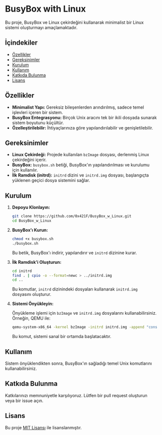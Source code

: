 # BusyBox with Linux

Bu proje, BusyBox ve Linux çekirdeğini kullanarak minimalist bir Linux sistemi oluşturmayı amaçlamaktadır.

## İçindekiler

- [Özellikler](#özellikler)
- [Gereksinimler](#gereksinimler)
- [Kurulum](#kurulum)
- [Kullanım](#kullanım)
- [Katkıda Bulunma](#katkıda-bulunma)
- [Lisans](#lisans)

## Özellikler

- **Minimalist Yapı:** Gereksiz bileşenlerden arındırılmış, sadece temel işlevleri içeren bir sistem.
- **BusyBox Entegrasyonu:** Birçok Unix aracını tek bir ikili dosyada sunarak sistem boyutunu küçültür.
- **Özelleştirilebilir:** İhtiyaçlarınıza göre yapılandırılabilir ve genişletilebilir.

## Gereksinimler

- **Linux Çekirdeği:** Projede kullanılan `bzImage` dosyası, derlenmiş Linux çekirdeğini içerir.
- **BusyBox:** `busybox.sh` betiği, BusyBox'ın yapılandırılması ve kurulumu için kullanılır.
- **İlk Ramdisk (initrd):** `initrd` dizini ve `initrd.img` dosyası, başlangıçta yüklenen geçici dosya sistemini sağlar.

## Kurulum

1. **Depoyu Klonlayın:**

   ```bash
   git clone https://github.com/0x421F/BusyBox_w_Linux.git
   cd BusyBox_w_Linux
   ```

2. **BusyBox'ı Kurun:**

   ```bash
   chmod +x busybox.sh
   ./busybox.sh
   ```

   Bu betik, BusyBox'ı indirir, yapılandırır ve `initrd` dizinine kurar.

3. **İlk Ramdisk'i Oluşturun:**

   ```bash
   cd initrd
   find . | cpio -o --format=newc > ../initrd.img
   cd ..
   ```

   Bu komutlar, `initrd` dizinindeki dosyaları kullanarak `initrd.img` dosyasını oluşturur.

4. **Sistemi Önyükleyin:**

   Önyükleme işlemi için `bzImage` ve `initrd.img` dosyalarını kullanabilirsiniz. Örneğin, QEMU ile:

   ```bash
   qemu-system-x86_64 -kernel bzImage -initrd initrd.img -append "console=ttyS0" -nographic
   ```

   Bu komut, sistemi sanal bir ortamda başlatacaktır.

## Kullanım

Sistem önyüklendikten sonra, BusyBox'ın sağladığı temel Unix komutlarını kullanabilirsiniz.

## Katkıda Bulunma

Katkılarınızı memnuniyetle karşılıyoruz. Lütfen bir pull request oluşturun veya bir issue açın.

## Lisans

Bu proje [MIT Lisansı](LICENSE) ile lisanslanmıştır.
